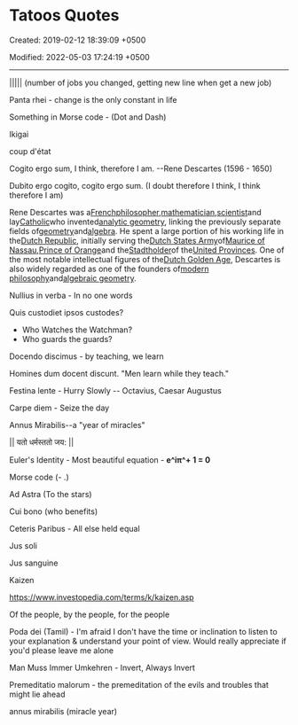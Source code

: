 # Tatoos Quotes

Created: 2019-02-12 18:39:09 +0500

Modified: 2022-05-03 17:24:19 +0500

---

||||| (number of jobs you changed, getting new line when get a new job)

Panta rhei - change is the only constant in life

Something in Morse code - (Dot and Dash)

Ikigai

coup d'état

Cogito ergo sum, I think, therefore I am. --Rene Descartes (1596 - 1650)

Dubito ergo cogito, cogito ergo sum. (I doubt therefore I think, I think therefore I am)

Rene Descartes was a[French](https://en.wikipedia.org/wiki/French_people)[philosopher](https://en.wikipedia.org/wiki/Philosopher),[mathematician](https://en.wikipedia.org/wiki/Mathematician),[scientist](https://en.wikipedia.org/wiki/Scientist)and lay[Catholic](https://en.wikipedia.org/wiki/List_of_lay_Catholic_scientists)who invented[analytic geometry](https://en.wikipedia.org/wiki/Analytic_geometry), linking the previously separate fields of[geometry](https://en.wikipedia.org/wiki/Geometry)and[algebra](https://en.wikipedia.org/wiki/Algebra). He spent a large portion of his working life in the[Dutch Republic](https://en.wikipedia.org/wiki/Dutch_Republic), initially serving the[Dutch States Army](https://en.wikipedia.org/wiki/Dutch_States_Army)of[Maurice of Nassau](https://en.wikipedia.org/wiki/Maurice,_Prince_of_Orange),[Prince of Orange](https://en.wikipedia.org/wiki/Prince_of_Orange)and the[Stadtholder](https://en.wikipedia.org/wiki/Stadtholder)of the[United Provinces](https://en.wikipedia.org/wiki/Dutch_Republic). One of the most notable intellectual figures of the[Dutch Golden Age](https://en.wikipedia.org/wiki/Dutch_Golden_Age), Descartes is also widely regarded as one of the founders of[modern philosophy](https://en.wikipedia.org/wiki/Modern_philosophy)and[algebraic geometry](https://en.wikipedia.org/wiki/Algebraic_geometry).

Nullius in verba - In no one words

Quis custodiet ipsos custodes?

- Who Watches the Watchman?
- Who guards the guards?

Docendo discimus - by teaching, we learn

Homines dum docent discunt. "Men learn while they teach."

Festina lente - Hurry Slowly -- Octavius, Caesar Augustus

Carpe diem - Seize the day

Annus Mirabilis--a "year of miracles"

|| यतो धर्मस्ततो जय: ||

Euler's Identity - Most beautiful equation - **e^iπ^+ 1 = 0**

Morse code (- .)

Ad Astra (To the stars)

Cui bono (who benefits)

Ceteris Paribus - All else held equal

Jus soli

Jus sanguine

Kaizen

<https://www.investopedia.com/terms/k/kaizen.asp>

Of the people, by the people, for the people

Poda dei (Tamil) - I'm afraid I don't have the time or inclination to listen to your explanation & understand your point of view. Would really appreciate if you'd please leave me alone

Man Muss Immer Umkehren - Invert, Always Invert

Premeditatio malorum - the premeditation of the evils and troubles that might lie ahead

annus mirabilis (miracle year)

